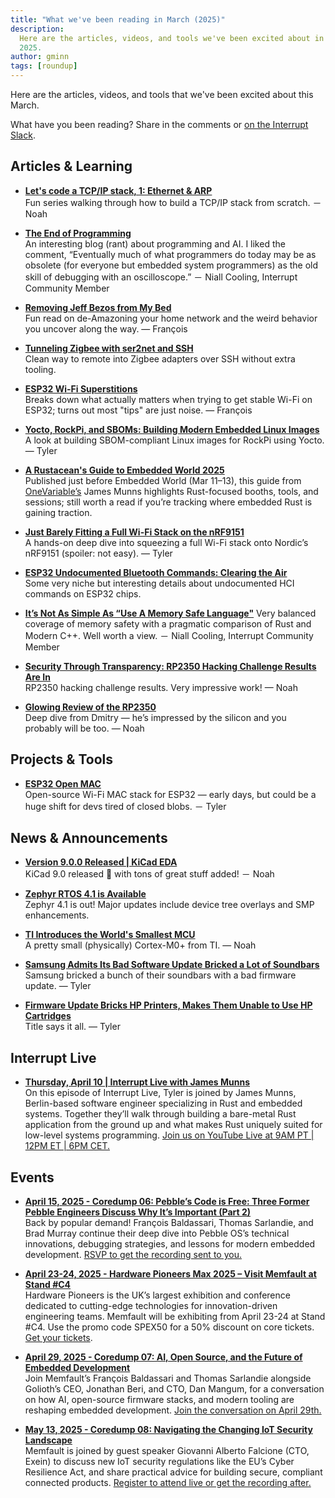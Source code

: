 ```yaml
---
title: "What we've been reading in March (2025)"
description:
  Here are the articles, videos, and tools we've been excited about in March
  2025.
author: gminn
tags: [roundup]
---
```


<!-- excerpt start -->

Here are the articles, videos, and tools that we've been excited about this
March.

<!-- excerpt end -->

What have you been reading? Share in the comments or
[on the Interrupt Slack](https://interrupt-slack.herokuapp.com/).

## Articles & Learning

- [**Let's code a TCP/IP stack, 1: Ethernet & ARP**](https://www.saminiir.com/lets-code-tcp-ip-stack-1-ethernet-arp/)<br>
  Fun series walking through how to build a TCP/IP stack from scratch. － Noah

- [**The End of Programming**](https://www.oreilly.com/radar/the-end-of-programming-as-we-know-it/)<br>
  An interesting blog (rant) about programming and AI. I liked the comment,
  “Eventually much of what programmers do today may be as obsolete (for everyone
  but embedded system programmers) as the old skill of debugging with an
  oscilloscope.” － Niall Cooling, Interrupt Community Member

- [**Removing Jeff Bezos from My Bed**](https://trufflesecurity.com/blog/removing-jeff-bezos-from-my-bed)<br>
  Fun read on de-Amazoning your home network and the weird behavior you uncover
  along the way. — François

- [**Tunneling Zigbee with ser2net and SSH**](https://m0agx.eu/tunneling-zigbee-with-ser2net-and-ssh.html)<br>
  Clean way to remote into Zigbee adapters over SSH without extra tooling.

- [**ESP32 Wi-Fi Superstitions**](https://supakeen.com/weblog/esp32-wifi-superstitions/)<br>
  Breaks down what actually matters when trying to get stable Wi-Fi on ESP32;
  turns out most "tips" are just noise. — François

- [**Yocto, RockPi, and SBOMs: Building Modern Embedded Linux Images**](https://vpetersson.com/2025/02/21/yocto-rockpi-and-sboms.html)<br>
  A look at building SBOM-compliant Linux images for RockPi using Yocto. — Tyler

- [**A Rustacean's Guide to Embedded World 2025**](https://onevariable.com/blog/ew25-guide/)<br>
  Published just before Embedded World (Mar 11–13), this guide from
  [OneVariable’s](https://www.onevariable.com/blog/) James Munns highlights
  Rust-focused booths, tools, and sessions; still worth a read if you’re
  tracking where embedded Rust is gaining traction.

- [**Just Barely Fitting a Full Wi-Fi Stack on the nRF9151**](https://danielmangum.com/posts/nrf9151-wifi-station/)<br>
  A hands-on deep dive into squeezing a full Wi-Fi stack onto Nordic’s nRF9151
  (spoiler: not easy). — Tyler

- [**ESP32 Undocumented Bluetooth Commands: Clearing the Air**](https://developer.espressif.com/blog/2025/03/esp32-bluetooth-clearing-the-air/)<br>
  Some very niche but interesting details about undocumented HCI commands on
  ESP32 chips.

- [**It’s Not As Simple As “Use A Memory Safe Language"**](https://www.youtube.com/watch?v=iQ-eTaW6-cM)
  Very balanced coverage of memory safety with a pragmatic comparison of Rust
  and Modern C++. Well worth a view. － Niall Cooling, Interrupt Community
  Member

- [**Security Through Transparency: RP2350 Hacking Challenge Results Are In**](https://www.raspberrypi.com/news/security-through-transparency-rp2350-hacking-challenge-results-are-in/)<br>
  RP2350 hacking challenge results. Very impressive work! — Noah

- [**Glowing Review of the RP2350**](https://dmitry.gr/?r=06.%20Thoughts&proj=11.%20RP2350)<br>
  Deep dive from Dmitry — he’s impressed by the silicon and you probably will be
  too. — Noah

## Projects & Tools

- [**ESP32 Open MAC**](https://esp32-open-mac.be/)<br> Open-source Wi-Fi MAC
  stack for ESP32 — early days, but could be a huge shift for devs tired of
  closed blobs. － Tyler

## News & Announcements

- [**Version 9.0.0 Released | KiCad EDA**](https://www.kicad.org/blog/2025/02/Version-9.0.0-Released/)<br>
  KiCad 9.0 released 🥳 with tons of great stuff added! － Noah

- [**Zephyr RTOS 4.1 is Available**](https://zephyrproject.org/zephyr-rtos-4-1-is-available)<br>
  Zephyr 4.1 is out! Major updates include device tree overlays and SMP
  enhancements.

- [**TI Introduces the World's Smallest MCU**](https://www.ti.com/about-ti/newsroom/news-releases/2025/2025-03-11-ti-introduces-the-world-s-smallest-mcu--enabling-innovation-in-the-tiniest-of-applications.html)<br>
  A pretty small (physically) Cortex-M0+ from TI. — Noah

- [**Samsung Admits Its Bad Software Update Bricked a Lot of Soundbars**](https://www.theverge.com/news/634052/samsung-soundbar-bricked-repair-software-update)<br>
  Samsung bricked a bunch of their soundbars with a bad firmware update. — Tyler

- [**Firmware Update Bricks HP Printers, Makes Them Unable to Use HP Cartridges**](https://arstechnica.com/gadgets/2025/03/firmware-update-bricks-hp-printers-makes-them-unable-to-use-hp-cartridges/)<br>
  Title says it all. — Tyler

## Interrupt Live

- [**Thursday, April 10 \| Interrupt Live with James Munns**](https://www.youtube.com/live/kflFgdHZgkQ)<br>
  On this episode of Interrupt Live, Tyler is joined by James Munns,
  Berlin-based software engineer specializing in Rust and embedded systems.
  Together they’ll walk through building a bare-metal Rust application from the
  ground up and what makes Rust uniquely suited for low-level systems
  programming.
  [Join us on YouTube Live at 9AM PT \| 12PM ET \| 6PM CET.](https://www.youtube.com/live/kflFgdHZgkQ)

## Events

- [**April 15, 2025 - Coredump 06: Pebble’s Code is Free: Three Former Pebble Engineers Discuss Why It’s Important (Part 2)**](https://go.memfault.com/coredump-pebble-part-2)<br>
  Back by popular demand! François Baldassari, Thomas Sarlandie, and Brad Murray
  continue their deep dive into Pebble OS’s technical innovations, debugging
  strategies, and lessons for modern embedded development.
  [RSVP to get the recording sent to you.](https://go.memfault.com/coredump-pebble-part-2)

- [**April 23-24, 2025 - Hardware Pioneers Max 2025 – Visit Memfault at Stand #C4**](https://www.hardwarepioneers.com/)<br>
  Hardware Pioneers is the UK’s largest exhibition and conference dedicated to
  cutting-edge technologies for innovation-driven engineering teams. Memfault
  will be exhibiting from April 23-24 at Stand #C4. Use the promo code SPEX50
  for a 50% discount on core tickets.
  [Get your tickets](https://www.hardwarepioneers.com/buy-tickets).

- [**April 29, 2025 - Coredump 07: AI, Open Source, and the Future of Embedded Development**](https://go.memfault.com/coredump-07-ai-os-code)<br>
  Join Memfault’s François Baldassari and Thomas Sarlandie alongside Golioth’s
  CEO, Jonathan Beri, and CTO, Dan Mangum, for a conversation on how AI,
  open-source firmware stacks, and modern tooling are reshaping embedded
  development.
  [Join the conversation on April 29th.](https://go.memfault.com/coredump-07-ai-os-code)

- [**May 13, 2025 - Coredump 08: Navigating the Changing IoT Security Landscape**](https://go.memfault.com/coredump-08-iot-security-product)<br>
  Memfault is joined by guest speaker Giovanni Alberto Falcione (CTO, Exein) to
  discuss new IoT security regulations like the EU’s Cyber Resilience Act, and
  share practical advice for building secure, compliant connected products.
  [Register to attend live or get the recording after.](https://go.memfault.com/coredump-08-iot-security-product)
